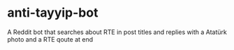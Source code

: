 # anti-tayyip-bot
A Reddit bot that searches about RTE in post titles and replies with a Atatürk photo and a RTE qoute at end

